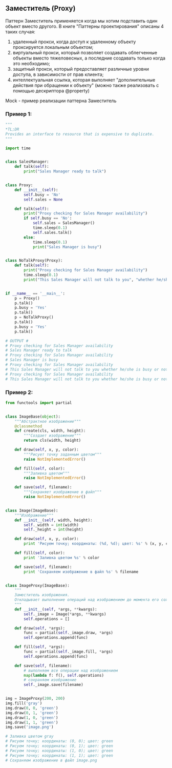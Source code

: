## Заместитель (Proxy)

Паттерн Заместитель применяется когда мы хотим подставить один объект вместо другого. В книге "Паттерны проектирования" описаны 4 таких случая:

1. удаленный прокси, когда доступ к удаленному объекту проксируется локальным объектом;
2. виртуальный прокси, который позволяет создавать облегченные объекты вместо тяжеловесных, а последние создавать только когда это необходимо;
3. защитный прокси, который предоставляет различные уровни доступа, в зависимости от прав клиента;
4. интеллектуальная ссылка, которая выполняет "дополнительные действия при обращении к объекту" (можно также реализовать с помощью дескриптора @property)

Mock - пример реализации паттерна Заместитель
### Пример 1:
```python
"""
*TL;DR
Provides an interface to resource that is expensive to duplicate.
"""

import time


class SalesManager:
    def talk(self):
        print("Sales Manager ready to talk")


class Proxy:
    def __init__(self):
        self.busy = 'No'
        self.sales = None

    def talk(self):
        print("Proxy checking for Sales Manager availability")
        if self.busy == 'No':
            self.sales = SalesManager()
            time.sleep(0.1)
            self.sales.talk()
        else:
            time.sleep(0.1)
            print("Sales Manager is busy")


class NoTalkProxy(Proxy):
    def talk(self):
        print("Proxy checking for Sales Manager availability")
        time.sleep(0.1)
        print("This Sales Manager will not talk to you", "whether he/she is busy or not")


if __name__ == '__main__':
    p = Proxy()
    p.talk()
    p.busy = 'Yes'
    p.talk()
    p = NoTalkProxy()
    p.talk()
    p.busy = 'Yes'
    p.talk()

# OUTPUT #
# Proxy checking for Sales Manager availability
# Sales Manager ready to talk
# Proxy checking for Sales Manager availability
# Sales Manager is busy
# Proxy checking for Sales Manager availability
# This Sales Manager will not talk to you whether he/she is busy or not
# Proxy checking for Sales Manager availability
# This Sales Manager will not talk to you whether he/she is busy or not
```

### Пример 2:
```python
from functools import partial


class ImageBase(object):
    """Абстрактное изображение"""
    @classmethod
    def create(cls, width, height):
        """Создает изображение"""
        return cls(width, height)

    def draw(self, x, y, color):
        """Рисует точку заданным цветом"""
        raise NotImplementedError()

    def fill(self, color):
        """Заливка цветом"""
        raise NotImplementedError()

    def save(self, filename):
        """Сохраняет изображение в файл"""
        raise NotImplementedError()


class Image(ImageBase):
    """Изображение"""
    def __init__(self, width, height):
        self._width = int(width)
        self._height = int(height)

    def draw(self, x, y, color):
        print 'Рисуем точку; координаты: (%d, %d); цвет: %s' % (x, y, color)

    def fill(self, color):
        print 'Заливка цветом %s' % color

    def save(self, filename):
        print 'Сохраняем изображение в файл %s' % filename


class ImageProxy(ImageBase):
    """
    Заместитель изображения.
    Откладывает выполнение операций над изображением до момента его сохранения.
    """
    def __init__(self, *args, **kwargs):
        self._image = Image(*args, **kwargs)
        self.operations = []

    def draw(self, *args):
        func = partial(self._image.draw, *args)
        self.operations.append(func)

    def fill(self, *args):
        func = partial(self._image.fill, *args)
        self.operations.append(func)

    def save(self, filename):
        # выполняем все операции над изображением
        map(lambda f: f(), self.operations)
        # сохраняем изображение
        self._image.save(filename)


img = ImageProxy(200, 200)
img.fill('gray')
img.draw(0, 0, 'green')
img.draw(0, 1, 'green')
img.draw(1, 0, 'green')
img.draw(1, 1, 'green')
img.save('image.png')

# Заливка цветом gray
# Рисуем точку; координаты: (0, 0); цвет: green
# Рисуем точку; координаты: (0, 1); цвет: green
# Рисуем точку; координаты: (1, 0); цвет: green
# Рисуем точку; координаты: (1, 1); цвет: green
# Сохраняем изображение в файл image.png
```